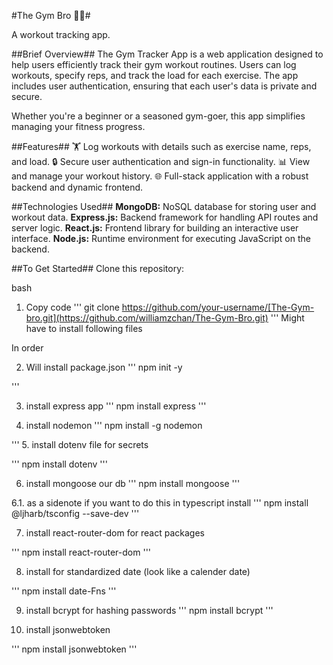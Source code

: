 #The Gym Bro 🏋️‍♂️#

A workout tracking app.

##Brief Overview##
The Gym Tracker App is a web application designed to help users efficiently track their gym workout routines. Users can log workouts, specify reps, and track the load for each exercise. The app includes user authentication, ensuring that each user's data is private and secure.

Whether you're a beginner or a seasoned gym-goer, this app simplifies managing your fitness progress.

##Features##
🏋️ Log workouts with details such as exercise name, reps, and load.
🔒 Secure user authentication and sign-in functionality.
📊 View and manage your workout history.
🌐 Full-stack application with a robust backend and dynamic frontend.

##Technologies Used##
**MongoDB:** NoSQL database for storing user and workout data.
**Express.js:** Backend framework for handling API routes and server logic.
**React.js:** Frontend library for building an interactive user interface.
**Node.js:** Runtime environment for executing JavaScript on the backend.

##To Get Started##
Clone this repository:

bash
1. Copy code
'''
git clone https://github.com/your-username/[The-Gym-bro.git](https://github.com/williamzchan/The-Gym-Bro.git)
'''
Might have to install following files 

In order

2. Will install package.json
'''
npm init -y

'''

3. install express app
'''
npm install express
'''

4. install nodemon
'''
npm install -g nodemon

'''
5. install dotenv file for secrets

'''
npm install dotenv
'''

6. install mongoose our db
'''
npm install mongoose
'''

6.1. as a sidenote if you want to do this in typescript install
'''
npm install @ljharb/tsconfig --save-dev
'''

7. install react-router-dom for react packages

'''
npm install react-router-dom
'''

8. install for standardized date (look like a calender date)

'''
npm install date-Fns
'''

9. install bcrypt for hashing passwords
'''
npm install bcrypt 
'''



10. install jsonwebtoken

'''
npm install jsonwebtoken
'''




